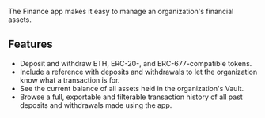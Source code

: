The Finance app makes it easy to manage an organization's financial assets.

## Features
- Deposit and withdraw ETH, ERC-20-, and ERC-677-compatible tokens.
- Include a reference with deposits and withdrawals to let the organization know what a transaction is for.
- See the current balance of all assets held in the organization's Vault.
- Browse a full, exportable and filterable transaction history of all past deposits and withdrawals made using the app.
